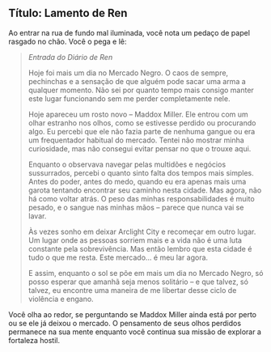 ## Título: Lamento de Ren

Ao entrar na rua de fundo mal iluminada, você nota um pedaço de papel rasgado no chão. Você o pega e lê:

> _Entrada do Diário de Ren_
>
> Hoje foi mais um dia no Mercado Negro. O caos de sempre, pechinchas e a sensação de que alguém pode sacar uma arma a qualquer momento. Não sei por quanto tempo mais consigo manter este lugar funcionando sem me perder completamente nele.
>
> Hoje apareceu um rosto novo – Maddox Miller. Ele entrou com um olhar estranho nos olhos, como se estivesse perdido ou procurando algo. Eu percebi que ele não fazia parte de nenhuma gangue ou era um frequentador habitual do mercado. Tentei não mostrar minha curiosidade, mas não consegui evitar pensar no que o trouxe aqui.
>
> Enquanto o observava navegar pelas multidões e negócios sussurrados, percebi o quanto sinto falta dos tempos mais simples. Antes do poder, antes do medo, quando eu era apenas mais uma garota tentando encontrar seu caminho nesta cidade. Mas agora, não há como voltar atrás. O peso das minhas responsabilidades é muito pesado, e o sangue nas minhas mãos – parece que nunca vai se lavar.
>
> Às vezes sonho em deixar Arclight City e recomeçar em outro lugar. Um lugar onde as pessoas sorriem mais e a vida não é uma luta constante pela sobrevivência. Mas então lembro que esta cidade é tudo o que me resta. Este mercado... é meu lar agora.
>
> E assim, enquanto o sol se põe em mais um dia no Mercado Negro, só posso esperar que amanhã seja menos solitário – e que talvez, só talvez, eu encontre uma maneira de me libertar desse ciclo de violência e engano.

Você olha ao redor, se perguntando se Maddox Miller ainda está por perto ou se ele já deixou o mercado. O pensamento de seus olhos perdidos permanece na sua mente enquanto você continua sua missão de explorar a fortaleza hostil.
